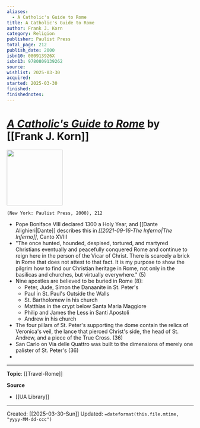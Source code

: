 ```yaml
---
aliases:
  - A Catholic's Guide to Rome
title: A Catholic's Guide to Rome
author: Frank J. Korn
category: Religion
publisher: Paulist Press
total_page: 212
publish_date: 2000
isbn10: 080913926X
isbn13: 9780809139262
source: 
wishlist: 2025-03-30
acquired: 
started: 2025-03-30
finished: 
finishednotes:
---
```

# *[A Catholic's Guide to Rome]()* by [[Frank J. Korn]]

<img src="http://books.google.com/books/content?id=ScgWbdpOY_AC&printsec=frontcover&img=1&zoom=1&edge=curl&source=gbs_api" width=150>

`(New York: Paulist Press, 2000), 212`


- Pope Boniface VIII declared 1300 a Holy Year, and [[Dante Alighieri|Dante]] describes this in *[[2021-09-16-The Inferno|The Inferno]]*, Canto XVIII
- "The once hunted, hounded, despised, tortured, and martyred Christians eventually and peacefully conquered Rome and continue to reign here in the person of the Vicar of Christ. There is scarcely a brick in Rome that does not attest to that fact. It is my purpose to show the pilgrim how to find our Christian heritage in Rome, not only in the basilicas and churches, but virtually everywhere." (5)
- Nine apostles are believed to be buried in Rome (8):
	- Peter, Jude, Simon the Danaanite in St. Peter's 
	- Paul in St. Paul's Outside the Walls 
	- St. Bartholomew in his church 
	- Matthias in the crypt below Santa Maria Maggiore
	- Philip and James the Less in Santi Apostoli
	- Andrew in his church 
- The four pillars of St. Peter's supporting the dome contain the relics of Veronica's veil, the lance that pierced Christ's side, the head of St. Andrew, and a piece of the True Cross. (36)
- San Carlo on Via delle Quattro was built to the dimensions of merely one palister of St. Peter's (36)
- 

--- 
**Topic**: [[Travel-Rome]]

**Source**
- [[UA Library]]
 ---
Created: [[2025-03-30-Sun]]
Updated: `=dateformat(this.file.mtime, "yyyy-MM-dd-ccc")`